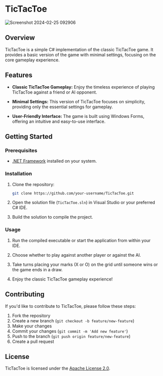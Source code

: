 # TicTacToe

![Screenshot 2024-02-25 092906](https://github.com/avill2022/TicTacToe/assets/105819329/6a6f26c9-5036-4bef-a58a-58cd5bc69e64)

## Overview

TicTacToe is a simple C# implementation of the classic TicTacToe game. It provides a basic version of the game with minimal settings, focusing on the core gameplay experience.

## Features

- **Classic TicTacToe Gameplay:** Enjoy the timeless experience of playing TicTacToe against a friend or AI opponent.
  
- **Minimal Settings:** This version of TicTacToe focuses on simplicity, providing only the essential settings for gameplay.

- **User-Friendly Interface:** The game is built using Windows Forms, offering an intuitive and easy-to-use interface.

## Getting Started

### Prerequisites

- [.NET Framework](https://dotnet.microsoft.com/download) installed on your system.

### Installation

1. Clone the repository:

    ```bash
    git clone https://github.com/your-username/TicTacToe.git
    ```

2. Open the solution file (`TicTacToe.sln`) in Visual Studio or your preferred C# IDE.

3. Build the solution to compile the project.

### Usage

1. Run the compiled executable or start the application from within your IDE.

2. Choose whether to play against another player or against the AI.

3. Take turns placing your marks (X or O) on the grid until someone wins or the game ends in a draw.

4. Enjoy the classic TicTacToe gameplay experience!

## Contributing

If you'd like to contribute to TicTacToe, please follow these steps:

1. Fork the repository
2. Create a new branch (`git checkout -b feature/new-feature`)
3. Make your changes
4. Commit your changes (`git commit -m 'Add new feature'`)
5. Push to the branch (`git push origin feature/new-feature`)
6. Create a pull request

## License

TicTacToe is licensed under the [Apache License 2.0](LICENSE).
